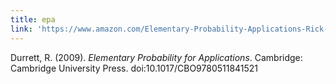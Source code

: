 ```yaml
---
title: epa
link: 'https://www.amazon.com/Elementary-Probability-Applications-Rick-Durrett/dp/0521867568/ref=sr_1_3?crid=1TRG4LR8X2XES&dchild=1&keywords=elementary+probability+for+applications&qid=1620177942&sprefix=elementary+proba%2Caps%2C186&sr=8-3'
---
```

Durrett, R. (2009). *Elementary Probability for Applications*. Cambridge: Cambridge University Press. doi:10.1017/CBO9780511841521